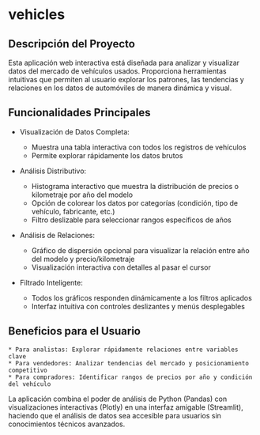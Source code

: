 # vehicles

## Descripción del Proyecto

Esta aplicación web interactiva está diseñada para analizar y visualizar datos del mercado de vehículos usados. Proporciona herramientas intuitivas que permiten al usuario explorar los patrones, las tendencias y relaciones en los datos de automóviles de manera dinámica y visual.

## Funcionalidades Principales
- Visualización de Datos Completa:
    * Muestra una tabla interactiva con todos los registros de vehículos
    * Permite explorar rápidamente los datos brutos

- Análisis Distributivo:
    * Histograma interactivo que muestra la distribución de precios o kilometraje por año del modelo
    * Opción de colorear los datos por categorías (condición, tipo de vehículo, fabricante, etc.)
    * Filtro deslizable para seleccionar rangos específicos de años

- Análisis de Relaciones:
    * Gráfico de dispersión opcional para visualizar la relación entre año del modelo y precio/kilometraje
    * Visualización interactiva con detalles al pasar el cursor

- Filtrado Inteligente:
    * Todos los gráficos responden dinámicamente a los filtros aplicados
    * Interfaz intuitiva con controles deslizantes y menús desplegables

## Beneficios para el Usuario
    * Para analistas: Explorar rápidamente relaciones entre variables clave
    * Para vendedores: Analizar tendencias del mercado y posicionamiento competitivo
    * Para compradores: Identificar rangos de precios por año y condición del vehículo

La aplicación combina el poder de análisis de Python (Pandas) con visualizaciones interactivas (Plotly) en una interfaz amigable (Streamlit), haciendo que el análisis de datos sea accesible para usuarios sin conocimientos técnicos avanzados.

